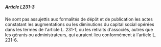 ##### Article L231-3

Ne sont pas assujettis aux formalités de dépôt et de publication les actes constatant les augmentations ou les diminutions du capital social opérées dans les termes de l'article L. 231-1, ou les retraits d'associés, autres que les gérants ou administrateurs, qui auraient lieu conformément à l'article L. 231-6.

